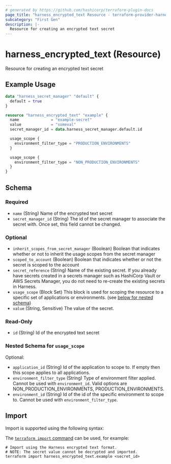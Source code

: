 ```yaml
---
# generated by https://github.com/hashicorp/terraform-plugin-docs
page_title: "harness_encrypted_text Resource - terraform-provider-harness"
subcategory: "First Gen"
description: |-
  Resource for creating an encrypted text secret
---
```


# harness_encrypted_text (Resource)

Resource for creating an encrypted text secret

## Example Usage

```terraform
data "harness_secret_manager" "default" {
  default = true
}

resource "harness_encrypted_text" "example" {
  name              = "example-secret"
  value             = "someval"
  secret_manager_id = data.harness_secret_manager.default.id

  usage_scope {
    environment_filter_type = "PRODUCTION_ENVIRONMENTS"
  }

  usage_scope {
    environment_filter_type = "NON_PRODUCTION_ENVIRONMENTS"
  }
}
```

<!-- schema generated by tfplugindocs -->
## Schema

### Required

- `name` (String) Name of the encrypted text secret
- `secret_manager_id` (String) The id of the secret manager to associate the secret with. Once set, this field cannot be changed.

### Optional

- `inherit_scopes_from_secret_manager` (Boolean) Boolean that indicates whether or not to inherit the usage scopes from the secret manager
- `scoped_to_account` (Boolean) Boolean that indicates whether or not the secret is scoped to the account
- `secret_reference` (String) Name of the existing secret. If you already have secrets created in a secrets manager such as HashiCorp Vault or AWS Secrets Manager, you do not need to re-create the existing secrets in Harness.
- `usage_scope` (Block Set) This block is used for scoping the resource to a specific set of applications or environments. (see [below for nested schema](#nestedblock--usage_scope))
- `value` (String, Sensitive) The value of the secret.

### Read-Only

- `id` (String) Id of the encrypted text secret

<a id="nestedblock--usage_scope"></a>
### Nested Schema for `usage_scope`

Optional:

- `application_id` (String) Id of the application to scope to. If empty then this scope applies to all applications.
- `environment_filter_type` (String) Type of environment filter applied. Cannot be used with `environment_id`. Valid options are NON_PRODUCTION_ENVIRONMENTS, PRODUCTION_ENVIRONMENTS.
- `environment_id` (String) Id of the id of the specific environment to scope to. Cannot be used with `environment_filter_type`.

## Import

Import is supported using the following syntax:

The [`terraform import` command](https://developer.hashicorp.com/terraform/cli/commands/import) can be used, for example:

```shell
# Import using the Harness encrypted text format.
# NOTE: The secret value cannot be decrypted and imported.
terraform import harness_encrypted_text.example <secret_id>
```

